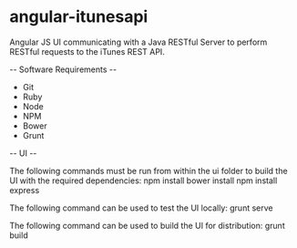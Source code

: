 angular-itunesapi
=================

Angular JS UI communicating with a Java RESTful Server to perform RESTful requests to the iTunes REST API.

-- Software Requirements --
- Git
- Ruby
- Node
- NPM
- Bower
- Grunt

-- UI --

The following commands must be run from within the ui folder to build the UI with the required dependencies:
npm install
bower install
npm install express

The following command can be used to test the UI locally:
grunt serve

The following command can be used to build the UI for distribution:
grunt build